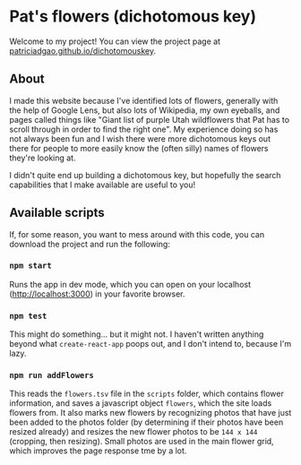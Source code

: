 # Pat's flowers (dichotomous key)
Welcome to my project! You can view the project page at [patriciadgao.github.io/dichotomouskey](https://patriciadgao.github.io/dichotomouskey).

## About
I made this website because I've identified lots of flowers, generally with the help of Google Lens, but also lots of Wikipedia, my own eyeballs, and pages called things like "Giant list of purple Utah wildflowers that Pat has to scroll through in order to find the right one". My experience doing so has not always been fun and I wish there were more dichotomous keys out there for people to more easily know the (often silly) names of flowers they're looking at.

I didn't quite end up building a dichotomous key, but hopefully the search capabilities that I make available are useful to you!

## Available scripts
If, for some reason, you want to mess around with this code, you can download the project and run the following: 

### `npm start`
Runs the app in dev mode, which you can open on your localhost ([http://localhost:3000](http://localhost:3000)) in your favorite browser.

### `npm test`
This might do something... but it might not. I haven't written anything beyond what `create-react-app` poops out, and I don't intend to, because I'm lazy. 

### `npm run addFlowers`
This reads the `flowers.tsv` file in the `scripts` folder, which contains flower information, and saves a javascript object `flowers`, which the site loads flowers from. It also marks new flowers by recognizing photos that have just been added to the photos folder (by determining if their photos have been resized already) and resizes the new flower photos to be `144 x 144` (cropping, then resizing). Small photos are used in the main flower grid, which improves the page response tme by a lot.